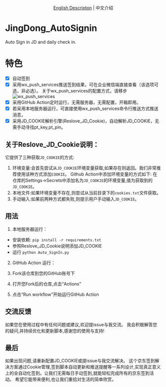 
<p align="center">
    <a href="./README.md">English Descripton</a> | 中文介绍
</p>

# JingDong_AutoSignin
Auto Sign in JD and daily check in.
# 特色
- [x] 自动签到
- [x] 采用wx_push_services推送签到结果，可在企业微信端直接查看（该选项可选，非必选）。
关于wx_push_services的配置方式，请移步![wx_push_services](https://github.com/IronManStank/WX-Push-Services)
- [x] 采用GitHub Action定时运行，无需服务器，无需配置，开箱即用。
- [x] 若采用本地服务器运行，可直接使用wx_push_services命令行推送方式推送消息，
- [x] 采用JD_COOKIE解析引擎(Reslove_JD_Cookie)，自动解析JD_COOKIE，无需手动寻找pt_key,pt_pin。
## 关于Reslove_JD_Cookie说明：
它提供了三种获取`JD_COOKIE`的方式:
1. 环境变量:会首先尝试从`JD_COOKIE`环境变量获取,如果存在则返回。我们非常推荐使用该种方式添加`COOKIE`。
Github Action中添加环境变量的方式如下:
在仓库的Settings->Secrets中添加名为`JD_COOKIE`的环境变量,值为获取到的`JD_COOKIE`。
2. 本地文件:如果环境变量不存在,则尝试从当前目录下的`cookies.txt`文件获取。
3. 手动输入:如果前两种方式都失败,则提示用户手动输入`JD_COOKIE`。

## 用法
1. 本地服务器运行：
- 安装依赖:
`pip install -r requirements.txt`
- 参照Reslove_JD_Cookie说明添加JD_COOKIE
- 运行
`python Auto_SignIn.py`
2. GitHub Action 运行：

1. Fork该仓库到您的GitHub账号下
2. 打开您Fork后的仓库,点击“Actions”
3. 点击“Run workflow”开始运行GitHub Action

## 交流反馈
如果您在使用过程中有任何问题或建议,欢迎提issue与我交流。
我会积极解答您的疑问,并持续优化和更新脚本,感谢您的使用与支持!
## 最后
如果出现问题,请重新配置JD_COOKIE或提issue与我交流解决。
这个京东签到解决方案通过Cookie管理,签到脚本自动更新和推送提醒等一系列设计,实现真正意义上的全自动化签到。让我们无需每日手动签到,就能轻松完成所有的京东签到活动。
希望它能带来便利,也让我们重拾对生活的简单欣赏。